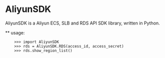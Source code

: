 # AliyunSDK

AliyunSDK is a Aliyun ECS, SLB and RDS API SDK library, written in Python.       
                                                                                 
** usage:
```
    >>> import AliyunSDK
    >>> rds = AliyunSDK.RDS(access_id, access_secret)
    >>> rds.show_region_list()
```

